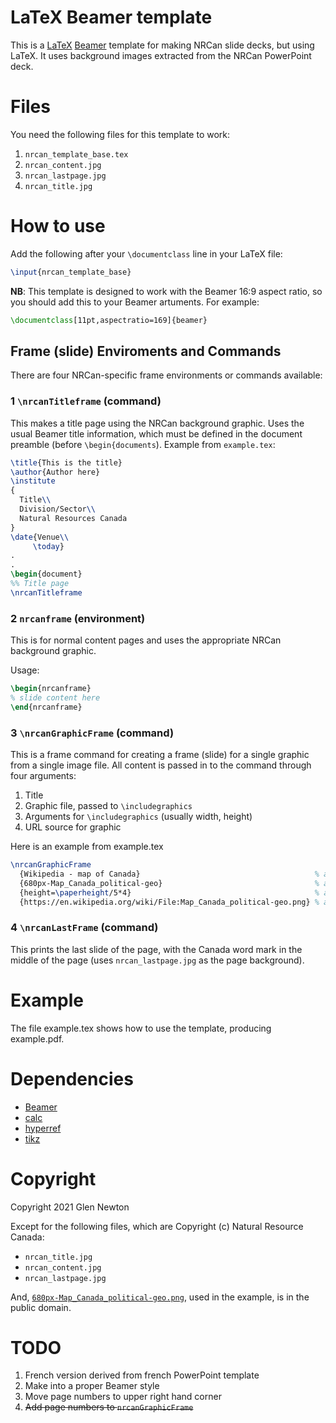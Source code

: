 
# LaTeX Beamer template
This is a [LaTeX](https://www.latex-project.org/) [Beamer](https://ctan.org/pkg/beamer?lang=en) template for making NRCan slide decks, but
using LaTeX.
It uses background images extracted from the NRCan PowerPoint deck.



# Files

You need the following files for this template to work:

1. `nrcan_template_base.tex`
2. `nrcan_content.jpg`
3. `nrcan_lastpage.jpg`
4. `nrcan_title.jpg`

# How to use
Add the following after your `\documentclass` line in your LaTeX file:
```tex
\input{nrcan_template_base}
```

**NB**: This template is designed to work with the Beamer 16:9 aspect
ratio, so you should add this to your Beamer artuments.
For example: 
```tex
\documentclass[11pt,aspectratio=169]{beamer}
```

## Frame (slide) Enviroments and Commands
There are four NRCan-specific frame environments or commands available:

### 1 `\nrcanTitleframe` (command)
This makes a title page using the NRCan background graphic.
Uses the usual Beamer title information, which must be defined in the
document preamble (before `\begin{documents`).
Example from `example.tex`:
```tex
\title{This is the title}
\author{Author here}
\institute 
{
  Title\\
  Division/Sector\\
  Natural Resources Canada
}
\date{Venue\\
     \today}
.
.
\begin{document}
%% Title page
\nrcanTitleframe
```

### 2 `nrcanframe` (environment)
This is for normal content pages and uses the appropriate NRCan
background graphic.

Usage:
```tex
\begin{nrcanframe}
% slide content here
\end{nrcanframe}
```

### 3 `\nrcanGraphicFrame` (command)
This is a frame command for creating a frame (slide) for a single
graphic from a single image file.
All content is passed in to the command through four arguments:

1. Title
2. Graphic file, passed to `\includegraphics`
3. Arguments for `\includegraphics` (usually width, height)
4. URL source for graphic

Here is an example from example.tex

```tex
\nrcanGraphicFrame
  {Wikipedia - map of Canada}                                       % arg0 - Title
  {680px-Map_Canada_political-geo}                                  % arg1 - graphic file
  {height=\paperheight/5*4}                                         % arg2 - \includegraphics arguments
  {https://en.wikipedia.org/wiki/File:Map_Canada_political-geo.png} % arg3 - url source of graphic
```

### 4 `\nrcanLastFrame` (command)
This prints the last slide of the page, with the Canada word mark in
the middle of the page (uses `nrcan_lastpage.jpg` as the page background).

# Example
The file example.tex shows how to use the template, producing example.pdf.

# Dependencies
- [Beamer](https://ctan.org/pkg/beamer?lang=en)
- [calc](https://ctan.org/pkg/calc?lang=en)
- [hyperref](https://ctan.org/pkg/hyperref?lang=en)
- [tikz](http://mirrors.ctan.org/graphics/pgf/base/doc/pgfmanual.pdf)


# Copyright

Copyright 2021 Glen Newton

Except for the following files, which are Copyright (c) Natural
Resource Canada:

* `nrcan_title.jpg`
* `nrcan_content.jpg`
* `nrcan_lastpage.jpg`

And, [`680px-Map_Canada_political-geo.png`](https://en.wikipedia.org/wiki/File:Map_Canada_political-geo.png), used in the example, is in
the public domain.


# TODO 

1. French version derived from french PowerPoint template
2. Make into a proper Beamer style
3. Move page numbers to upper right hand corner
4. ~~Add page numbers to `nrcanGraphicFrame`~~
